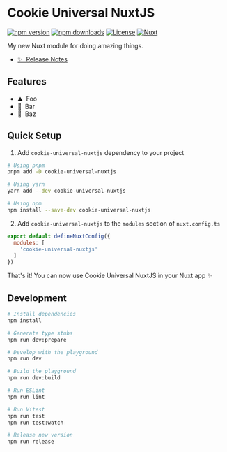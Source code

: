 <!--
Get your module up and running quickly.

Find and replace all on all files (CMD+SHIFT+F):
- Name: My Module
- Package name: cookie-universal-nuxtjs
- Description: My new Nuxt module
-->

# Cookie Universal NuxtJS

[![npm version][npm-version-src]][npm-version-href]
[![npm downloads][npm-downloads-src]][npm-downloads-href]
[![License][license-src]][license-href]
[![Nuxt][nuxt-src]][nuxt-href]

My new Nuxt module for doing amazing things.

- [✨ &nbsp;Release Notes](/CHANGELOG.md)
<!-- - [🏀 Online playground](https://github.com/letuananh1873/cookie-universal-nuxtjs?file=playground%2Fapp.vue) -->
<!-- - [📖 &nbsp;Documentation](https://example.com) -->

## Features

<!-- Highlight some of the features your module provide here -->
- ⛰ &nbsp;Foo
- 🚠 &nbsp;Bar
- 🌲 &nbsp;Baz

## Quick Setup

1. Add `cookie-universal-nuxtjs` dependency to your project

```bash
# Using pnpm
pnpm add -D cookie-universal-nuxtjs

# Using yarn
yarn add --dev cookie-universal-nuxtjs

# Using npm
npm install --save-dev cookie-universal-nuxtjs
```

2. Add `cookie-universal-nuxtjs` to the `modules` section of `nuxt.config.ts`

```js
export default defineNuxtConfig({
  modules: [
    'cookie-universal-nuxtjs'
  ]
})
```

That's it! You can now use Cookie Universal NuxtJS in your Nuxt app ✨

## Development

```bash
# Install dependencies
npm install

# Generate type stubs
npm run dev:prepare

# Develop with the playground
npm run dev

# Build the playground
npm run dev:build

# Run ESLint
npm run lint

# Run Vitest
npm run test
npm run test:watch

# Release new version
npm run release
```

<!-- Badges -->
[npm-version-src]: https://img.shields.io/npm/v/cookie-universal-nuxtjs/latest.svg?style=flat&colorA=18181B&colorB=28CF8D
[npm-version-href]: https://npmjs.com/package/cookie-universal-nuxtjs

[npm-downloads-src]: https://img.shields.io/npm/dm/cookie-universal-nuxtjs.svg?style=flat&colorA=18181B&colorB=28CF8D
[npm-downloads-href]: https://npmjs.com/package/cookie-universal-nuxtjs

[license-src]: https://img.shields.io/npm/l/cookie-universal-nuxtjs.svg?style=flat&colorA=18181B&colorB=28CF8D
[license-href]: https://npmjs.com/package/cookie-universal-nuxtjs

[nuxt-src]: https://img.shields.io/badge/Nuxt-18181B?logo=nuxt.js
[nuxt-href]: https://nuxt.com
